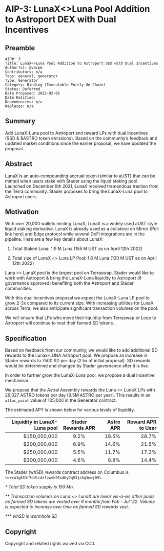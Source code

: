 # AIP-3: LunaX<>Luna Pool Addition to Astroport DEX with Dual Incentives

## Preamble
```
AIP#: 3
Title: LunaX<>Luna Pool Addition to Astroport DEX with Dual Incentives
Author(s): @vbrpm
Contributors: n/a
Tags: general, generator
Type: Generator
Category: Binding (Executable Purely On-Chain)
Status: Deferred
Date Proposed: 2022-02-05
Date Ratified:
Dependencies: n/a
Replaces: n/a
```

## Summary

Add LunaX-Luna pool to Astroport and reward LPs with dual incentives ($SD & $ASTRO token emissions). Based on the community’s feedback and updated market conditions since the earlier proposal, we have updated the proposal.

## Abstract

LunaX is an auto-compounding accrual token (similar to aUST) that can be minted when users stake with Stader using the liquid staking pool. Launched on December 9th 2021, LunaX received tremendous traction from the Terra community. Stader proposes to bring the LunaX-Luna pool to Astroport users.

## Motivation

With over 20,000 wallets minting LunaX, LunaX is a widely used aUST style liquid staking derivative. LunaX is already used as a collateral on Mirror (Poll link here) and Edge protocol while several DeFi integrations are in the pipeline. Here are a few key details about LunaX:

1. Total Staked Luna: 1.9 M Luna (155 M UST as on April 12th 2022)

2. Total size of LunaX <> Luna LP Pool: 1.6 M Luna (130 M UST as on April 12th 2022)

Luna <> LunaX pool is the largest pool on Terraswap. Stader would like to work with Astroport & bring the LunaX-Luna liquidity to Astroport (if governance approved) benefiting both the Astroport and Stader communities.

With this dual incentives proposal we expect the LunaX-Luna LP pool to grow 2-3x compared to its current size. With increasing utilities for LunaX across Terra, we also anticipate significant transaction volumes on the pool.

We will ensure that LPs who move their liquidity from Terraswap or Loop to Astroport will continue to vest their farmed SD tokens.

## Specification

Based on feedback from our community, we would like to add additional SD rewards to the Lunax-LUNA Astroport pool. We propose an increase in Stader rewards to 7500 SD per day (2.5x of initial proposal). SD rewards would be determined and changed by Stader governance after it is live.

In order to further grow the LunaX-Luna pool, we propose a dual incentive mechanism.

We propose that the Astral Assembly rewards the Luna <> LunaX LPs with 26,027 ASTRO tokens per day (9.5M ASTRO per year). This results in an `alloc_point` value of 105,000 in the Generator contract.

The estimated APY is shown below for various levels of liquidity.

| Liquidity in LunaX-Luna pool  | Stader Rewards APR | Astro APR  | Reward APR to User |
| -----------------------------:|:------------------:| ----------:|-------------------:| 
| $150,000,000	                | 9.2%               | 19.5%      | 28.7%              |
| $200,000,000                  | 6.9%               | 14.6%	  | 21.5%              |
| $250,000,000                  | 5.5%               | 11.7%      | 17.2%              |
| $300,000,000                  | 4.6%               | 9.8%       | 14.4%              |

The Stader (whSD) rewards contract address on Columbus is `terra1g683f7ddlc4zfpwvk93sdky9q53jc6g3uwj09l`.

_* Total SD token supply is 150 Mn._

_** Transaction volumes on Luna <> LunaX are lower vis-a-vis other pools as farmed SD tokens are vested over 6 months from Feb - Jul ’22. Volume is expected to increase over time as farmed SD rewards vest._

_*** whSD is wormhole SD_

## Copyright

Copyright and related rights waived via CC0.
